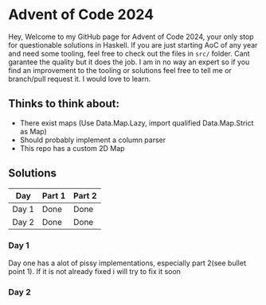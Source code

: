 # Advent of Code 2024
Hey, Welcome to my GitHub page for Advent of Code 2024, your only stop for questionable solutions in Haskell. If you are just starting AoC of any year and need some tooling, feel free to check out the files in `src/` folder. Cant garantee the quality but it does the job. I am in no way an expert so if you find an improvement to the tooling or solutions feel free to tell me or branch/pull request it. I would love to learn.

## Thinks to think about:
 - There exist maps (Use Data.Map.Lazy, import qualified Data.Map.Strict as Map)
 - Should probably implement a column parser
 - This repo has a custom 2D Map
## Solutions
| Day   | Part 1 | Part 2 |
| ----- | ------ | ------ |
| Day 1 | Done   | Done   |   
| Day 2 | Done   | Done   |
### Day 1
Day one has a alot of pissy implementations, especially part 2(see bullet point 1).
If it is not already fixed i will try to fix it soon

### Day 2 


